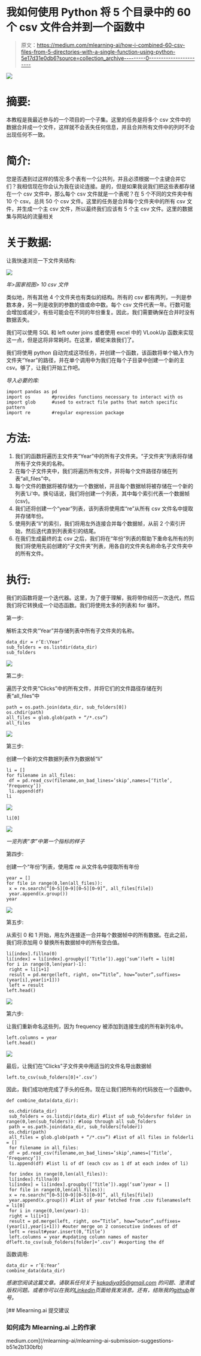 # 我如何使用 Python 将 5 个目录中的 60 个 csv 文件合并到一个函数中

> 原文：<https://medium.com/mlearning-ai/how-i-combined-60-csv-files-from-5-directories-with-a-single-function-using-python-5e17d31e0db6?source=collection_archive---------0----------------------->

![](img/9e7305157ca79d3f0dbdf983777b0978.png)

# **摘要:**

本教程是我最近参与的一个项目的一个子集。这里的任务是将多个 csv 文件中的数据合并成一个文件，这样就不会丢失任何信息，并且合并所有文件中的列时不会出现任何不一致。

# **简介:**

您是否遇到过这样的情况:多个表有一个公共列，并且必须根据一个主键合并它们？我相信现在你会认为我在谈论连接。是的，但是如果我说我们把这些表都存储在一个 csv 文件中，那么每个 csv 文件就是一个表呢？在 5 个不同的文件夹中有 10 个 csv。总共 50 个 csv 文件。这里的任务是合并每个文件夹中的所有 csv 文件，并生成一个主 csv 文件，所以最终我们应该有 5 个主 csv 文件。这里的数据集与网站的流量相关

# **关于数据:**

让我快速浏览一下文件夹结构:

![](img/0a332477059cef3e7154972a117eca3a.png)

*年>国家视图> 10 csv 文件*

类似地，所有其他 4 个文件夹也有类似的结构。所有的 csv 都有两列，一列是参数本身，另一列是收到的参数的值或命中数。每个 csv 文件代表一年。行数可能会增加或减少，有些可能会在不同的年份重复。因此，我们需要确保在合并时没有数据丢失。

我们可以使用 SQL 和 left outer joins 或者使用 excel 中的 VLookUp 函数来实现这一点，但是这将非常耗时。在这里，蟒蛇来救我们了。

我们将使用 python 自动完成这项任务，并创建一个函数，该函数将单个输入作为文件夹“Year”的路径，并在单个调用中为我们在每个子目录中创建一个新的主 csv。够了，让我们开始工作吧。

*导入必要的库:*

```
import pandas as pd
import os        #provides functions necessary to interact with os
import glob      #used to extract file paths that match specific                pattern
import re        #regular expression package
```

# **方法:**

1.  我们的函数将遍历主文件夹“Year”中的所有子文件夹。“子文件夹”列表将存储所有子文件夹的名称。
2.  在每个子文件夹中，我们将遍历所有文件，并将每个文件路径存储在列表“all_files”中。
3.  每个文件的数据将被存储为一个数据帧，并且每个数据帧将被存储在一个新的列表‘Li’中。换句话说，我们将创建一个列表，其中每个索引代表一个数据帧(csv)。
4.  我们还将创建一个“year”列表，该列表将使用库“re”从所有 csv 文件名中提取并存储年份。
5.  使用列表“li”的索引，我们将用左外连接合并每个数据帧，从前 2 个索引开始，然后迭代直到列表索引的结尾。
6.  在我们生成最终的主 csv 之后，我们将在“年份”列表的帮助下重命名所有的列我们将使用先前创建的“子文件夹”列表，用各自的文件夹名称命名子文件夹中的所有文件。

# **执行:**

我们的函数将是一个迭代器。这里，为了便于理解，我将带你经历一次迭代，然后我们将它转换成一个动态函数。我们将使用太多的列表和 for 循环。

第一步:

解析主文件夹“Year”并存储列表中所有子文件夹的名称。

```
data_dir = r’E:\Year’
sub_folders = os.listdir(data_dir)
sub_folders
```

![](img/db764fe0f039461ad395ecc5396df848.png)

第二步:

遍历子文件夹“Clicks”中的所有文件，并将它们的文件路径存储在列表“all_files”中

```
path = os.path.join(data_dir, sub_folders[0])
os.chdir(path)
all_files = glob.glob(path + “/*.csv”)
all_files
```

![](img/5a3d72aafe7e7a39aa2465b735868c2c.png)

第三步:

创建一个新的文件数据列表作为数据帧“li”

```
li = []
for filename in all_files:
 df = pd.read_csv(filename,on_bad_lines=’skip’,names=[‘Title’, ‘Frequency’])
 li.append(df)
li
```

![](img/1c59d22940232a5b56c2bd2eb9c3d0bd.png)

```
li[0]
```

![](img/994ca3eddabdba73f277c063cbc589cb.png)

*一览列表“李”中第一个指标的样子*

第四步:

创建一个“年份”列表，使用库 re 从文件名中提取所有年份

```
year = []
for file in range(0,len(all_files)):
 x = re.search(“[0–5][0–9][0–5][0–9]”, all_files[file])
 year.append(x.group())
year
```

![](img/ccc1aca468f7d9d9a01c5f323d4bae93.png)

第五步:

从索引 0 和 1 开始，用左外连接逐一合并每个数据帧中的所有数据。在此之前，我们将添加用 0 替换所有数据帧中的所有空白值。

```
li[index].fillna(0)
li[index] = li[index].groupby([‘Title’]).agg(‘sum’)left = li[0]
for i in range(0,len(year)-1):
 right = li[i+1]
 result = pd.merge(left, right, on=”Title”, how=”outer”,suffixes=    (year[i],year[i+1]))
 left = result
left.head()
```

![](img/ead3ca16cc64f65462f1aea51cea0f13.png)

第六步:

让我们重新命名这些列，因为 frequency 被添加到连接生成的所有新列名中。

```
left.columns = year
left.head()
```

![](img/71c37b4b7b709ce02756df4a4f440aab.png)

最后，让我们在“Clicks”子文件夹中用适当的文件名导出数据帧

```
left.to_csv(sub_folders[0]+’.csv’)
```

因此，我们成功地完成了手头的任务。现在让我们把所有的代码放在一个函数中。

```
def combine_data(data_dir):

 os.chdir(data_dir)
 sub_folders = os.listdir(data_dir) #list of sub_foldersfor folder in range(0,len(sub_folders)): #loop through all sub_folders
 path = os.path.join(data_dir, sub_folders[folder])
 os.chdir(path)
 all_files = glob.glob(path + “/*.csv”) #list of all files in folderli = []
 for filename in all_files:
 df = pd.read_csv(filename,on_bad_lines=’skip’,names=[‘Title’, ‘Frequency’])
 li.append(df) #list li of df (each csv as 1 df at each index of li)

 for index in range(0,len(all_files)):
 li[index].fillna(0)
 li[index] = li[index].groupby([‘Title’]).agg(‘sum’)year = []
 for file in range(0,len(all_files)):
 x = re.search(“[0–5][0–9][0–5][0–9]”, all_files[file])
 year.append(x.group()) #list of year fetched from .csv filenamesleft = li[0]
 for i in range(0,len(year)-1):
 right = li[i+1]
 result = pd.merge(left, right, on=”Title”, how=”outer”,suffixes=(year[i],year[i+1])) #outer merge on 2 consecutive indexes of df
 left = result#year.insert(0,’Title’) 
 left.columns = year #updating column names of master dfleft.to_csv(sub_folders[folder]+’.csv’) #exporting the df
```

函数调用:

```
data_dir = r’E:Year’
combine_data(data_dir)
```

*感谢您阅读这篇文章。请联系任何关于 kakadiya95@gmail.com 的问题、澄清或版权问题。或者你可以在我的*[*Linkedin*](https://www.linkedin.com/in/kkkakadiya/)*页面给我发消息。还有，结账我的*[*github*](https://github.com/sh4dowbyt3)*账号。*

[](/mlearning-ai/mlearning-ai-submission-suggestions-b51e2b130bfb) [## Mlearning.ai 提交建议

### 如何成为 Mlearning.ai 上的作家

medium.com](/mlearning-ai/mlearning-ai-submission-suggestions-b51e2b130bfb)